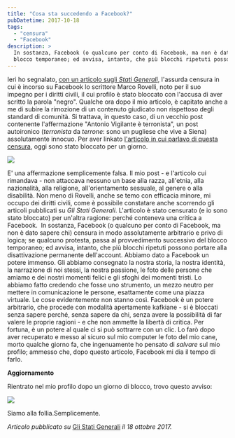 ```yaml
---
title: "Cosa sta succedendo a Facebook?"
pubDatetime: 2017-10-18
tags: 
  - "censura"
  - "Facebook"
description: >
  In sostanza, Facebook (o qualcuno per conto di Facebook, ma non è dato sapere chi) censura in modo assolutamente arbitrario e privo di logica; se qualcuno protesta, passa al provvedimento successivo del 
  blocco temporaneo; ed avvisa, intanto, che più blocchi ripetuti possono portare alla disattivazione permanente dell'account.
---
```


Ieri ho segnalato, [con un articolo sugli _Stati Generali_](http://www.glistatigenerali.com/diritti-umani/facebook-censura-marco-rovelli/), l'assurda censura in cui è incorso su Facebook lo scrittore Marco Rovelli, noto per il suo impegno per i diritti civili, il cui profilo è stato bloccato con l'accusa di aver scritto la parola "negro". Qualche ora dopo il mio articolo, è capitato anche a me di subire la rimozione di un contenuto giudicato non rispettoso degli standard di comunità. Si trattava, in questo caso, di un vecchio post contenente l'affermazione "Antonio Vigilante è terronista", un post autoironico (_terronista_ da _terrone_: sono un pugliese che vive a Siena) assolutamente innocuo. Per aver linkato [l'articolo in cui parlavo di questa censura](http://www.glistatigenerali.com/costumi-sociali/sono-un-terronista-e-facebook-mi-censura/), oggi sono stato bloccato per un giorno.  

![](/images/post/2017/face_censura.jpg)
  
E' una affermazione semplicemente falsa. Il mio post - e l'articolo cui rimandava - non attaccava nessuno un base alla razza, all'etnia, alla nazionalità, alla religione, all'orientamento sessuale, al genere o alla disabilità. Non meno di Rovelli, anche se temo con efficacia minore, mi occupo dei diritti civili, come è possibile constatare anche scorrendo gli articoli pubblicati su _Gli Stati Generali_. L'articolo è stato censurato (e io sono stato bloccato) per un'altra ragione: perché conteneva una critica a Facebook.  In sostanza, Facebook (o qualcuno per conto di Facebook, ma non è dato sapere chi) censura in modo assolutamente arbitrario e privo di logica; se qualcuno protesta, passa al provvedimento successivo del blocco temporaneo; ed avvisa, intanto, che più blocchi ripetuti possono portare alla disattivazione permanente dell'account. Abbiamo dato a Facebook un potere immenso. Gli abbiamo consegnato la nostra storia, la nostra identità, la narrazione di noi stessi, la nostra passione, le foto delle persone che amiamo e dei nostri momenti felici e gli sfoghi dei momenti tristi. Lo abbiamo fatto credendo che fosse uno strumento, un mezzo neutro per mettere in comunicazione le persone, esattamente come una piazza virtuale. Le cose evidentemente non stanno così. Facebook è un potere arbitrario, che procede con modalità apertamente kafkiane - si è bloccati senza sapere perché, senza sapere da chi, senza avere la possibilità di far valere le proprie ragioni - e che non ammette la libertà di critica. Per fortuna, è un potere al quale ci si può sottrarre con un clic. Lo farò dopo aver recuperato e messo al sicuro sul mio computer le foto del mio cane, morto qualche giorno fa, che ingenuamente ho pensato di _salvare_ sul mio profilo; ammesso che, dopo questo articolo, Facebook mi dia il tempo di farlo.  
  
**Aggiornamento**  
  
Rientrato nel mio profilo dopo un giorno di blocco, trovo questo avviso:  

![](/images/post/2017/cens2.jpg)

Siamo alla follia.Semplicemente.  

_Articolo pubblicato su_ [Gli Stati Generali](http://www.glistatigenerali.com/diritti-umani/cosa-sta-succedendo-a-facebook/) _il 18 ottobre 2017._
